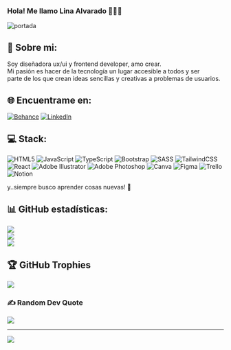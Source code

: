 ### Hola! Me llamo Lina Alvarado 👩🏻‍💻
![portada](https://user-images.githubusercontent.com/108562496/232833811-fc793227-b37d-470b-a625-9f4d57f69d7e.png)

## 💫 Sobre mi:
Soy diseñadora ux/ui y frontend developer, amo crear.<br>Mi pasión es hacer de la tecnología un lugar accesible a todos y ser <br>parte de los que crean ideas sencillas y creativas a problemas de usuarios.


## 🌐 Encuentrame en:
[![Behance](https://img.shields.io/badge/Behance-1769ff?logo=behance&logoColor=white)](https://behance.net/https://www.behance.net/linaalvarado) [![LinkedIn](https://img.shields.io/badge/LinkedIn-%230077B5.svg?logo=linkedin&logoColor=white)](https://linkedin.com/in/https://www.linkedin.com/in/lina-maria-alvarado-pallares/) 

## 💻 Stack:
![HTML5](https://img.shields.io/badge/html5-%23E34F26.svg?style=for-the-badge&logo=html5&logoColor=white) ![JavaScript](https://img.shields.io/badge/javascript-%23323330.svg?style=for-the-badge&logo=javascript&logoColor=%23F7DF1E) ![TypeScript](https://img.shields.io/badge/typescript-%23007ACC.svg?style=for-the-badge&logo=typescript&logoColor=white) ![Bootstrap](https://img.shields.io/badge/bootstrap-%23563D7C.svg?style=for-the-badge&logo=bootstrap&logoColor=white) ![SASS](https://img.shields.io/badge/SASS-hotpink.svg?style=for-the-badge&logo=SASS&logoColor=white) ![TailwindCSS](https://img.shields.io/badge/tailwindcss-%2338B2AC.svg?style=for-the-badge&logo=tailwind-css&logoColor=white) ![React](https://img.shields.io/badge/react-%2320232a.svg?style=for-the-badge&logo=react&logoColor=%2361DAFB) ![Adobe Illustrator](https://img.shields.io/badge/adobeillustrator-%23FF9A00.svg?style=for-the-badge&logo=adobeillustrator&logoColor=white) ![Adobe Photoshop](https://img.shields.io/badge/adobephotoshop-%2331A8FF.svg?style=for-the-badge&logo=adobephotoshop&logoColor=white) ![Canva](https://img.shields.io/badge/Canva-%2300C4CC.svg?style=for-the-badge&logo=Canva&logoColor=white) 	![Figma](https://img.shields.io/badge/figma-%23F24E1E.svg?style=for-the-badge&logo=figma&logoColor=white) ![Trello](https://img.shields.io/badge/Trello-%23026AA7.svg?style=for-the-badge&logo=Trello&logoColor=white) ![Notion](https://img.shields.io/badge/Notion-%23000000.svg?style=for-the-badge&logo=notion&logoColor=white)

y..siempre busco aprender cosas nuevas! 🤩

## 📊 GitHub estadísticas:
![](https://github-readme-stats.vercel.app/api?username=LinaAlvarado&theme=radical&hide_border=false&include_all_commits=false&count_private=false)<br/>
![](https://github-readme-streak-stats.herokuapp.com/?user=LinaAlvarado&theme=radical&hide_border=false)<br/>
![](https://github-readme-stats.vercel.app/api/top-langs/?username=LinaAlvarado&theme=radical&hide_border=false&include_all_commits=false&count_private=false&layout=compact)

## 🏆 GitHub Trophies
![](https://github-profile-trophy.vercel.app/?username=LinaAlvarado&theme=radical&no-frame=true&no-bg=false&margin-w=4)

### ✍️ Random Dev Quote
![](https://quotes-github-readme.vercel.app/api?type=horizontal&theme=radical)

---
[![](https://visitcount.itsvg.in/api?id=LinaAlvarado&icon=0&color=10)](https://visitcount.itsvg.in)

<!-- Proudly created with GPRM ( https://gprm.itsvg.in ) -->
